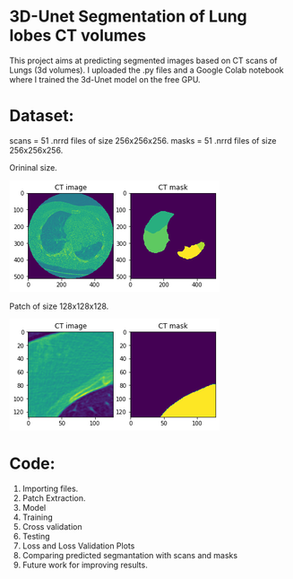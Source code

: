 # 3D-Unet Segmentation of Lung lobes CT volumes

This project aims at predicting segmented images based on CT scans of Lungs (3d volumes).
I uploaded the .py files and a Google Colab notebook where I trained the 3d-Unet model on the free GPU.

# Dataset:

scans = 51 .nrrd files of size 256x256x256.
masks = 51 .nrrd files of size 256x256x256.

Orininal size.

![](/original_img_and_mask.png)

Patch of size 128x128x128.

![](/scan_and_mask.png)

# Code:

1. Importing files.
2. Patch Extraction.
3. Model
4. Training
5. Cross validation
6. Testing
7. Loss and Loss Validation Plots
8. Comparing predicted segmantation with scans and masks
9. Future work for improving results.
